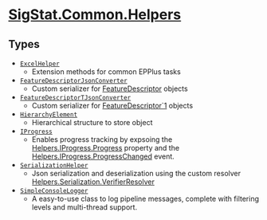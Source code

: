 # [SigStat.Common.Helpers](./README.md)

## Types

- [`ExcelHelper`](./ExcelHelper.md)
	- Extension methods for common EPPlus tasks
- [`FeatureDescriptorJsonConverter`](./FeatureDescriptorJsonConverter.md)
	- Custom serializer for [FeatureDescriptor](https://github.com/hargitomi97/sigstat/blob/master/docs/md/SigStat/Common/FeatureDescriptor.md) objects
- [`FeatureDescriptorTJsonConverter`](./FeatureDescriptorTJsonConverter.md)
	- Custom serializer for [FeatureDescriptor`1](https://github.com/hargitomi97/sigstat/blob/master/docs/md/.md) objects
- [`HierarchyElement`](./HierarchyElement.md)
	- Hierarchical structure to store object
- [`IProgress`](./IProgress.md)
	- Enables progress tracking by expsoing the [Helpers.IProgress.Progress](https://github.com/hargitomi97/sigstat/blob/master/docs/md/.md) property and the [Helpers.IProgress.ProgressChanged](https://github.com/hargitomi97/sigstat/blob/master/docs/md/.md) event.
- [`SerializationHelper`](./SerializationHelper.md)
	- Json serialization and deserialization using the custom resolver  [Helpers.Serialization.VerifierResolver](https://github.com/hargitomi97/sigstat/blob/master/docs/md/SigStat/Common/Helpers/Serialization/VerifierResolver.md)
- [`SimpleConsoleLogger`](./SimpleConsoleLogger.md)
	- A easy-to-use class to log pipeline messages, complete with filtering levels and multi-thread support.

